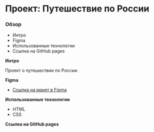 # Проект: Путешествие по России

### Обзор
* Интро
* Figma
* Использованные технологии
* Ссылка на GitHub pages

**Интро**

Проект о путешествии по России.

**Figma**

* [Ссылка на макет в Figma](https://www.figma.com/file/5S2WSbEFL6awjVWJ0NWL8Q/Sprint-3_-Russia-_-desktop-mobile?node-id=28503%3A0)

**Использованные технологии**

* HTML
* CSS

**Ссылка на GitHub pages**

